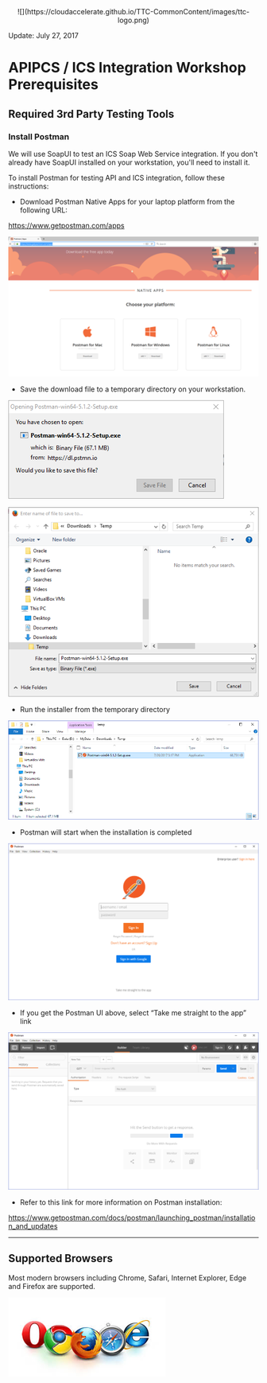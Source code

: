 <center>![](https://cloudaccelerate.github.io/TTC-CommonContent/images/ttc-logo.png)</center> 

Update: July 27, 2017

# APIPCS / ICS Integration Workshop Prerequisites

## Required 3rd Party Testing Tools

### Install Postman

We will use SoapUI to test an ICS Soap Web Service integration.
If you don't already have SoapUI installed on your workstation, you'll need to install it.

To install Postman for testing API and ICS integration, follow these instructions:

- Download Postman Native Apps for your laptop platform from the following URL:

<https://www.getpostman.com/apps>

![](images/studentguide/image001.png)

- Save the download file to a temporary directory on your workstation.

![](images/studentguide/image002.png)

![](images/studentguide/image003.png)

- Run the installer from the temporary directory

![](images/studentguide/image004.png)

- Postman will start when the installation is completed

![](images/studentguide/image005.png)

- If you get the Postman UI above, select “Take me straight to the app” link

![](images/studentguide/image006.png)

- Refer to this link for more information on Postman installation: 

<https://www.getpostman.com/docs/postman/launching_postman/installation_and_updates> 

---

## Supported Browsers

Most modern browsers including Chrome, Safari, Internet Explorer, Edge and Firefox are supported.

![](images/browsers.jpeg)
